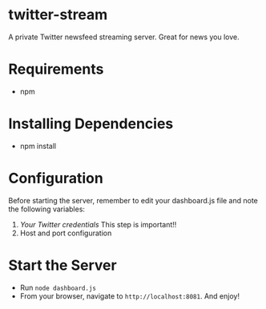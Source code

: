 # twitter-stream
A private Twitter newsfeed streaming server. Great for news you love.

# Requirements
- npm

# Installing Dependencies
- npm install

# Configuration
Before starting the server, remember to edit your dashboard.js file and note the following variables:
1. *Your Twitter credentials* This step is important!!
2. Host and port configuration

# Start the Server
- Run `node dashboard.js`
- From your browser, navigate to `http://localhost:8081`. And enjoy!